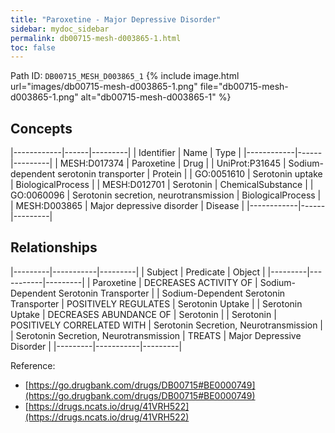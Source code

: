 ```yaml
---
title: "Paroxetine - Major Depressive Disorder"
sidebar: mydoc_sidebar
permalink: db00715-mesh-d003865-1.html
toc: false 
---
```



Path ID: `DB00715_MESH_D003865_1`
{% include image.html url="images/db00715-mesh-d003865-1.png" file="db00715-mesh-d003865-1.png" alt="db00715-mesh-d003865-1" %}

## Concepts

|------------|------|---------|
| Identifier | Name | Type    |
|------------|------|---------|
| MESH:D017374 | Paroxetine | Drug |
| UniProt:P31645 | Sodium-dependent serotonin transporter | Protein |
| GO:0051610 | Serotonin uptake | BiologicalProcess |
| MESH:D012701 | Serotonin | ChemicalSubstance |
| GO:0060096 | Serotonin secretion, neurotransmission | BiologicalProcess |
| MESH:D003865 | Major depressive disorder | Disease |
|------------|------|---------|

## Relationships

|---------|-----------|---------|
| Subject | Predicate | Object  |
|---------|-----------|---------|
| Paroxetine | DECREASES ACTIVITY OF | Sodium-Dependent Serotonin Transporter |
| Sodium-Dependent Serotonin Transporter | POSITIVELY REGULATES | Serotonin Uptake |
| Serotonin Uptake | DECREASES ABUNDANCE OF | Serotonin |
| Serotonin | POSITIVELY CORRELATED WITH | Serotonin Secretion, Neurotransmission |
| Serotonin Secretion, Neurotransmission | TREATS | Major Depressive Disorder |
|---------|-----------|---------|

Reference: 
  - [https://go.drugbank.com/drugs/DB00715#BE0000749](https://go.drugbank.com/drugs/DB00715#BE0000749)
  - [https://drugs.ncats.io/drug/41VRH522](https://drugs.ncats.io/drug/41VRH522)
